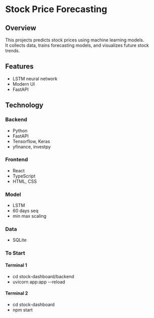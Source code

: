 # Stock Price Forecasting

## Overview
This projects predicts stock prices using machine learning models.  
It collects data, trains forecasting models, and visualizes future stock trends.

## Features
- LSTM neural network
- Modern UI
- FastAPI

## Technology
### Backend
- Python
- FastAPI
- Tensorflow, Keras
- yfinance, investpy

### Frontend
- React
- TypeScript
- HTML, CSS

### Model
- LSTM
- 60 days seq
- min max scaling

### Data
- SQLite

### To Start
#### Terminal 1
- cd stock-dashboard/backend
- uvicorn app:app --reload
#### Terminal 2
- cd stock-dashboard
- npm start